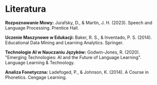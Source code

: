 # Literatura
**Rozpoznawanie Mowy:**
Jurafsky, D., & Martin, J. H. (2023). Speech and Language Processing. Prentice Hall.

**Uczenie Maszynowe w Edukacji:**
Baker, R. S., & Inventado, P. S. (2014). Educational Data Mining and Learning Analytics. Springer.

**Technologie AI w Nauczaniu Języków:**
Godwin-Jones, R. (2020). "Emerging Technologies: AI and the Future of Language Learning". Language Learning & Technology.

**Analiza Fonetyczna:**
Ladefoged, P., & Johnson, K. (2014). A Course in Phonetics. Cengage Learning.
